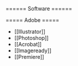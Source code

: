 ====== Software ======

===== Adobe =====
  * [[Illustrator]]
  * [[Photoshop]]
  * [[Acrobat]]
  * [[Imageready]]
  * [[Premiere]]
